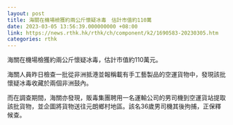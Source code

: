 ```yaml
---
layout: post
title: 海關在機場檢獲約兩公斤懷疑冰毒　估計市值約110萬
date: 2023-03-05 13:56:39.000000000 +08:00
link: https://news.rthk.hk/rthk/ch/component/k2/1690583-20230305.htm
categories: rthk
---
```


海關在機場檢獲約兩公斤懷疑冰毒，估計市值約110萬元。

海關人員昨日檢查一批從非洲抵港並報稱載有手工藝製品的空運貨物中，發現該批懷疑冰毒收藏於兩個非洲鼓內。

而在調查期間，海關亦發現，販毒集團聘用一名運輸公司的男司機到空運貨站提取該批貨物，並企圖將貨物送往元朗鄉村地區。該名36歲男司機其後拘捕，正保釋候查。
